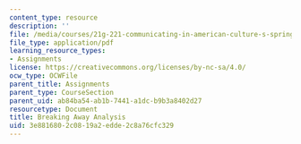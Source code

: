 ```yaml
---
content_type: resource
description: ''
file: /media/courses/21g-221-communicating-in-american-culture-s-spring-2019/3e8816802c0819a2edde2c8a76cfc329_MIT21G_221S19_breaking.pdf
file_type: application/pdf
learning_resource_types:
- Assignments
license: https://creativecommons.org/licenses/by-nc-sa/4.0/
ocw_type: OCWFile
parent_title: Assignments
parent_type: CourseSection
parent_uid: ab84ba54-ab1b-7441-a1dc-b9b3a8402d27
resourcetype: Document
title: Breaking Away Analysis
uid: 3e881680-2c08-19a2-edde-2c8a76cfc329
---
```

